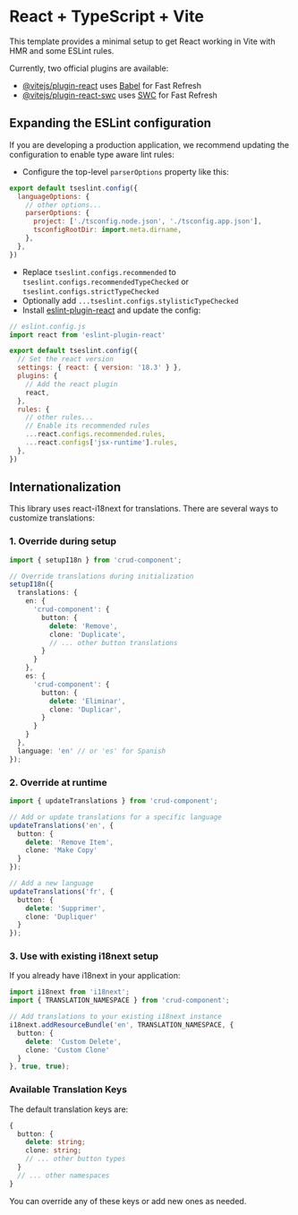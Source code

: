 # React + TypeScript + Vite

This template provides a minimal setup to get React working in Vite with HMR and some ESLint rules.

Currently, two official plugins are available:

- [@vitejs/plugin-react](https://github.com/vitejs/vite-plugin-react/blob/main/packages/plugin-react/README.md) uses [Babel](https://babeljs.io/) for Fast Refresh
- [@vitejs/plugin-react-swc](https://github.com/vitejs/vite-plugin-react-swc) uses [SWC](https://swc.rs/) for Fast Refresh

## Expanding the ESLint configuration

If you are developing a production application, we recommend updating the configuration to enable type aware lint rules:

- Configure the top-level `parserOptions` property like this:

```js
export default tseslint.config({
  languageOptions: {
    // other options...
    parserOptions: {
      project: ['./tsconfig.node.json', './tsconfig.app.json'],
      tsconfigRootDir: import.meta.dirname,
    },
  },
})
```

- Replace `tseslint.configs.recommended` to `tseslint.configs.recommendedTypeChecked` or `tseslint.configs.strictTypeChecked`
- Optionally add `...tseslint.configs.stylisticTypeChecked`
- Install [eslint-plugin-react](https://github.com/jsx-eslint/eslint-plugin-react) and update the config:

```js
// eslint.config.js
import react from 'eslint-plugin-react'

export default tseslint.config({
  // Set the react version
  settings: { react: { version: '18.3' } },
  plugins: {
    // Add the react plugin
    react,
  },
  rules: {
    // other rules...
    // Enable its recommended rules
    ...react.configs.recommended.rules,
    ...react.configs['jsx-runtime'].rules,
  },
})
```

## Internationalization

This library uses react-i18next for translations. There are several ways to customize translations:

### 1. Override during setup

```typescript
import { setupI18n } from 'crud-component';

// Override translations during initialization
setupI18n({
  translations: {
    en: {
      'crud-component': {
        button: {
          delete: 'Remove',
          clone: 'Duplicate',
          // ... other button translations
        }
      }
    },
    es: {
      'crud-component': {
        button: {
          delete: 'Eliminar',
          clone: 'Duplicar',
        }
      }
    }
  },
  language: 'en' // or 'es' for Spanish
});
```

### 2. Override at runtime

```typescript
import { updateTranslations } from 'crud-component';

// Add or update translations for a specific language
updateTranslations('en', {
  button: {
    delete: 'Remove Item',
    clone: 'Make Copy'
  }
});

// Add a new language
updateTranslations('fr', {
  button: {
    delete: 'Supprimer',
    clone: 'Dupliquer'
  }
});
```

### 3. Use with existing i18next setup

If you already have i18next in your application:

```typescript
import i18next from 'i18next';
import { TRANSLATION_NAMESPACE } from 'crud-component';

// Add translations to your existing i18next instance
i18next.addResourceBundle('en', TRANSLATION_NAMESPACE, {
  button: {
    delete: 'Custom Delete',
    clone: 'Custom Clone'
  }
}, true, true);
```

### Available Translation Keys

The default translation keys are:

```typescript
{
  button: {
    delete: string;
    clone: string;
    // ... other button types
  }
  // ... other namespaces
}
```

You can override any of these keys or add new ones as needed.